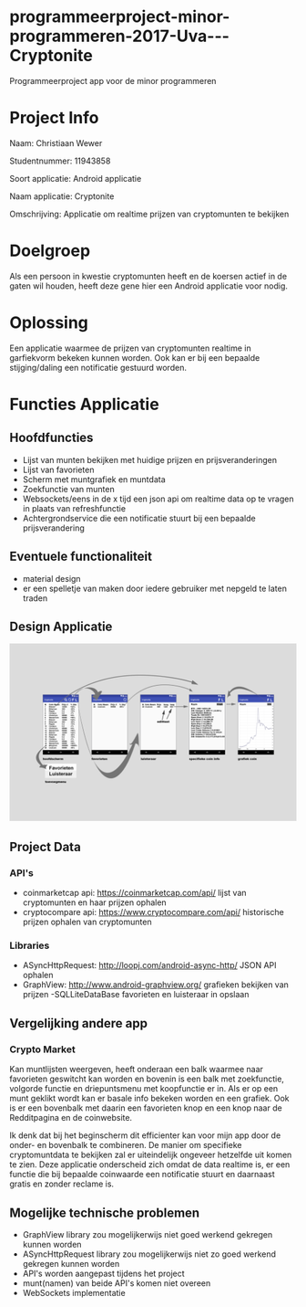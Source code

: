 # programmeerproject-minor-programmeren-2017-Uva---Cryptonite
Programmeerproject app voor de minor programmeren

# Project Info
Naam: Christiaan Wewer

Studentnummer: 11943858

Soort applicatie: Android applicatie

Naam applicatie: Cryptonite

Omschrijving: Applicatie om realtime prijzen van cryptomunten te bekijken

# Doelgroep
Als een persoon in kwestie cryptomunten heeft en de koersen actief in de gaten wil houden, heeft deze gene hier een Android applicatie voor nodig.

# Oplossing
Een applicatie waarmee de prijzen van cryptomunten realtime in garfiekvorm bekeken kunnen worden. Ook kan er bij een bepaalde stijging/daling een notificatie gestuurd worden.

# Functies Applicatie
## Hoofdfuncties
- Lijst van munten bekijken met huidige prijzen en prijsveranderingen
- Lijst van favorieten
- Scherm met muntgrafiek en muntdata
- Zoekfunctie van munten
- Websockets/eens in de x tijd een json api om realtime data op te vragen in plaats van refreshfunctie
- Achtergrondservice die een notificatie stuurt bij een bepaalde prijsverandering

## Eventuele functionaliteit
- material design
- er een spelletje van maken door iedere gebruiker met nepgeld te laten traden 

## Design Applicatie
![alt text](https://github.com/ChristiaanWewer/programmeerproject-minor-programmeren-2017-Uva---Cryptonite/blob/master/doc/ProjectDesign.png?raw=true "Application Design Cryptonite")

## Project Data
### API's
- coinmarketcap api: https://coinmarketcap.com/api/
  lijst van cryptomunten en haar prijzen ophalen
- cryptocompare api: https://www.cryptocompare.com/api/
  historische prijzen ophalen van cryptomunten

### Libraries
- ASyncHttpRequest: http://loopj.com/android-async-http/
  JSON API ophalen
- GraphView: http://www.android-graphview.org/
  grafieken bekijken van prijzen
-SQLLiteDataBase
 favorieten en luisteraar in opslaan
  
## Vergelijking andere app
### Crypto Market
Kan muntlijsten weergeven, heeft onderaan een balk waarmee naar favorieten geswitcht kan worden en bovenin is een balk met zoekfunctie, volgorde functie en driepuntsmenu met koopfunctie er in.
Als er op een munt geklikt wordt kan er basale info bekeken worden en een grafiek. Ook is er een bovenbalk met daarin een favorieten knop en een knop naar de Redditpagina en de coinwebsite.

Ik denk dat bij het beginscherm dit efficienter kan voor mijn app door de onder- en bovenbalk te combineren. De manier om specifieke cryptomuntdata te bekijken zal er uiteindelijk ongeveer hetzelfde uit komen te zien. Deze applicatie onderscheid zich omdat de data realtime is, er een functie die bij bepaalde coinwaarde een notificatie stuurt en daarnaast gratis en zonder reclame is.
  
## Mogelijke technische problemen
- GraphView library zou mogelijkerwijs niet goed werkend gekregen kunnen worden
- ASyncHttpRequest library zou mogelijkerwijs niet zo goed werkend gekregen kunnen worden
- API's worden aangepast tijdens het project
- munt(namen) van beide API's komen niet overeen
- WebSockets implementatie


  
 
  
